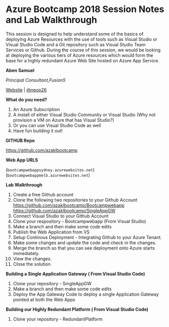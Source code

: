 # Azure Bootcamp 2018 Session Notes and Lab Walkthrough

This session is designed to help understand some of the basics of deploying Azure Resources with the use of tools such as Visual Studio or Visual Studio Code and a Git repository such as Visual Studio Team Services or Github. During the course of this session, we would be looking at deploying the various tiers of Azure resources which would form the base for a highly redundant Azure Web Site hosted on Azure App Service. 

**Aben Samuel**

_Principal Consultant,Fusion5_

[Website](http://wellytonian.com) | [@neop26](https://twitter.com/neop26)

**What do you need?**
1. An Azure Subscription
2. A install of either Visual Studio Community or Visual Studio (Why not provision a VM on Azure that has Visual Studio?)
3. Or you can use Visual Studio Code as well
4. Have fun building it out!

**GITHUB Repo**

https://github.com/azaklbootcamp

**Web App URLS**

(`bootcampwebappsydney.azurewebsites.net`)
(`bootcampwebappmelb.azurewebsites.net`)

**Lab Walkthrough**
1. Create a free Github account 
2. Clone the following two repositories to your Github Account
	https://github.com/azaklbootcamp/Bootcampwebapp
	https://github.com/azaklbootcamp/SingleAppGW
3. Connect Visual Studio to your Github Account
4. Clone your respository - Bootcampwebapp (From Visual Studio)
5. Make a branch and then make some code edits
6. Publish the Web Application from VS
7. Setup Continous Deployment - Integrating Github to your Azure Tenant.
8. Make some changes and update the code and check in the changes.
9. Merge the branch so that you can see deployment onto Azure starts immediately.
10. View the changes.
11. Close the solution.

**Building a Single Application Gateway ( From Visual Studio Code)**
1. Clone your repository - SingleAppGW
2. Make a branch and then make some code edits
3. Deploy the App Gateway Code to deploy a single Application Gateway pointed at both the Web Apps

**Building our Highly Redundant Platform ( From Visual Studio Code)**
1. Clone your repository - RedundantPlatform

